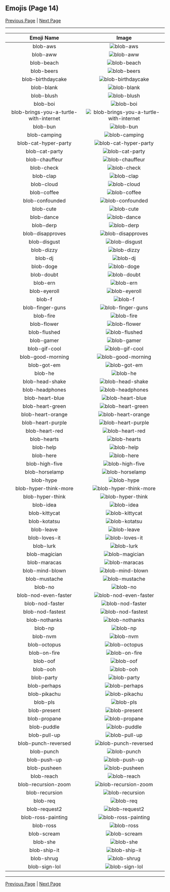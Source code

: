 
## Emojis (Page 14)

[Previous Page](/docs/hc/page-b-0013.md)
  | [Next Page](/docs/hc/page-b-0015.md)

<hr />

|Emoji Name|Image|
| :-: | :-: |
|blob-aws| ![blob-aws](/emojis/hc/blob-aws.png)|
|blob-aww| ![blob-aww](/emojis/hc/blob-aww.gif)|
|blob-beach| ![blob-beach](/emojis/hc/blob-beach.png)|
|blob-beers| ![blob-beers](/emojis/hc/blob-beers.gif)|
|blob-birthdaycake| ![blob-birthdaycake](/emojis/hc/blob-birthdaycake.gif)|
|blob-blank| ![blob-blank](/emojis/hc/blob-blank.png)|
|blob-blush| ![blob-blush](/emojis/hc/blob-blush.png)|
|blob-boi| ![blob-boi](/emojis/hc/blob-boi.png)|
|blob-brings-you-a-turtle-with-internet| ![blob-brings-you-a-turtle-with-internet](/emojis/hc/blob-brings-you-a-turtle-with-internet.png)|
|blob-bun| ![blob-bun](/emojis/hc/blob-bun.png)|
|blob-camping| ![blob-camping](/emojis/hc/blob-camping.png)|
|blob-cat-hyper-party| ![blob-cat-hyper-party](/emojis/hc/blob-cat-hyper-party.gif)|
|blob-cat-party| ![blob-cat-party](/emojis/hc/blob-cat-party.gif)|
|blob-chauffeur| ![blob-chauffeur](/emojis/hc/blob-chauffeur.png)|
|blob-check| ![blob-check](/emojis/hc/blob-check.png)|
|blob-clap| ![blob-clap](/emojis/hc/blob-clap.gif)|
|blob-cloud| ![blob-cloud](/emojis/hc/blob-cloud.png)|
|blob-coffee| ![blob-coffee](/emojis/hc/blob-coffee.png)|
|blob-confounded| ![blob-confounded](/emojis/hc/blob-confounded.png)|
|blob-cute| ![blob-cute](/emojis/hc/blob-cute.png)|
|blob-dance| ![blob-dance](/emojis/hc/blob-dance.gif)|
|blob-derp| ![blob-derp](/emojis/hc/blob-derp.png)|
|blob-disapproves| ![blob-disapproves](/emojis/hc/blob-disapproves.png)|
|blob-disgust| ![blob-disgust](/emojis/hc/blob-disgust.png)|
|blob-dizzy| ![blob-dizzy](/emojis/hc/blob-dizzy.png)|
|blob-dj| ![blob-dj](/emojis/hc/blob-dj.gif)|
|blob-doge| ![blob-doge](/emojis/hc/blob-doge.png)|
|blob-doubt| ![blob-doubt](/emojis/hc/blob-doubt.png)|
|blob-ern| ![blob-ern](/emojis/hc/blob-ern.png)|
|blob-eyeroll| ![blob-eyeroll](/emojis/hc/blob-eyeroll.gif)|
|blob-f| ![blob-f](/emojis/hc/blob-f.png)|
|blob-finger-guns| ![blob-finger-guns](/emojis/hc/blob-finger-guns.png)|
|blob-fire| ![blob-fire](/emojis/hc/blob-fire.gif)|
|blob-flower| ![blob-flower](/emojis/hc/blob-flower.gif)|
|blob-flushed| ![blob-flushed](/emojis/hc/blob-flushed.gif)|
|blob-gamer| ![blob-gamer](/emojis/hc/blob-gamer.png)|
|blob-gif-cool| ![blob-gif-cool](/emojis/hc/blob-gif-cool.gif)|
|blob-good-morning| ![blob-good-morning](/emojis/hc/blob-good-morning.png)|
|blob-got-em| ![blob-got-em](/emojis/hc/blob-got-em.png)|
|blob-he| ![blob-he](/emojis/hc/blob-he.png)|
|blob-head-shake| ![blob-head-shake](/emojis/hc/blob-head-shake.gif)|
|blob-headphones| ![blob-headphones](/emojis/hc/blob-headphones.png)|
|blob-heart-blue| ![blob-heart-blue](/emojis/hc/blob-heart-blue.png)|
|blob-heart-green| ![blob-heart-green](/emojis/hc/blob-heart-green.png)|
|blob-heart-orange| ![blob-heart-orange](/emojis/hc/blob-heart-orange.png)|
|blob-heart-purple| ![blob-heart-purple](/emojis/hc/blob-heart-purple.png)|
|blob-heart-red| ![blob-heart-red](/emojis/hc/blob-heart-red.png)|
|blob-hearts| ![blob-hearts](/emojis/hc/blob-hearts.gif)|
|blob-help| ![blob-help](/emojis/hc/blob-help.png)|
|blob-here| ![blob-here](/emojis/hc/blob-here.png)|
|blob-high-five| ![blob-high-five](/emojis/hc/blob-high-five.png)|
|blob-horselamp| ![blob-horselamp](/emojis/hc/blob-horselamp.png)|
|blob-hype| ![blob-hype](/emojis/hc/blob-hype.gif)|
|blob-hyper-think-more| ![blob-hyper-think-more](/emojis/hc/blob-hyper-think-more.png)|
|blob-hyper-think| ![blob-hyper-think](/emojis/hc/blob-hyper-think.png)|
|blob-idea| ![blob-idea](/emojis/hc/blob-idea.png)|
|blob-kittycat| ![blob-kittycat](/emojis/hc/blob-kittycat.gif)|
|blob-kotatsu| ![blob-kotatsu](/emojis/hc/blob-kotatsu.png)|
|blob-leave| ![blob-leave](/emojis/hc/blob-leave.gif)|
|blob-loves-it| ![blob-loves-it](/emojis/hc/blob-loves-it.png)|
|blob-lurk| ![blob-lurk](/emojis/hc/blob-lurk.gif)|
|blob-magician| ![blob-magician](/emojis/hc/blob-magician.png)|
|blob-maracas| ![blob-maracas](/emojis/hc/blob-maracas.gif)|
|blob-mind-blown| ![blob-mind-blown](/emojis/hc/blob-mind-blown.png)|
|blob-mustache| ![blob-mustache](/emojis/hc/blob-mustache.png)|
|blob-no| ![blob-no](/emojis/hc/blob-no.png)|
|blob-nod-even-faster| ![blob-nod-even-faster](/emojis/hc/blob-nod-even-faster.gif)|
|blob-nod-faster| ![blob-nod-faster](/emojis/hc/blob-nod-faster.gif)|
|blob-nod-fastest| ![blob-nod-fastest](/emojis/hc/blob-nod-fastest.gif)|
|blob-nothanks| ![blob-nothanks](/emojis/hc/blob-nothanks.png)|
|blob-np| ![blob-np](/emojis/hc/blob-np.png)|
|blob-nvm| ![blob-nvm](/emojis/hc/blob-nvm.png)|
|blob-octopus| ![blob-octopus](/emojis/hc/blob-octopus.gif)|
|blob-on-fire| ![blob-on-fire](/emojis/hc/blob-on-fire.png)|
|blob-oof| ![blob-oof](/emojis/hc/blob-oof.png)|
|blob-ooh| ![blob-ooh](/emojis/hc/blob-ooh.png)|
|blob-party| ![blob-party](/emojis/hc/blob-party.gif)|
|blob-perhaps| ![blob-perhaps](/emojis/hc/blob-perhaps.png)|
|blob-pikachu| ![blob-pikachu](/emojis/hc/blob-pikachu.png)|
|blob-pls| ![blob-pls](/emojis/hc/blob-pls.png)|
|blob-present| ![blob-present](/emojis/hc/blob-present.png)|
|blob-propane| ![blob-propane](/emojis/hc/blob-propane.png)|
|blob-puddle| ![blob-puddle](/emojis/hc/blob-puddle.png)|
|blob-pull-up| ![blob-pull-up](/emojis/hc/blob-pull-up.gif)|
|blob-punch-reversed| ![blob-punch-reversed](/emojis/hc/blob-punch-reversed.png)|
|blob-punch| ![blob-punch](/emojis/hc/blob-punch.png)|
|blob-push-up| ![blob-push-up](/emojis/hc/blob-push-up.gif)|
|blob-pusheen| ![blob-pusheen](/emojis/hc/blob-pusheen.png)|
|blob-reach| ![blob-reach](/emojis/hc/blob-reach.png)|
|blob-recursion-zoom| ![blob-recursion-zoom](/emojis/hc/blob-recursion-zoom.gif)|
|blob-recursion| ![blob-recursion](/emojis/hc/blob-recursion.png)|
|blob-req| ![blob-req](/emojis/hc/blob-req.png)|
|blob-request2| ![blob-request2](/emojis/hc/blob-request2.png)|
|blob-ross-painting| ![blob-ross-painting](/emojis/hc/blob-ross-painting.png)|
|blob-ross| ![blob-ross](/emojis/hc/blob-ross.png)|
|blob-scream| ![blob-scream](/emojis/hc/blob-scream.gif)|
|blob-she| ![blob-she](/emojis/hc/blob-she.png)|
|blob-ship-it| ![blob-ship-it](/emojis/hc/blob-ship-it.png)|
|blob-shrug| ![blob-shrug](/emojis/hc/blob-shrug.png)|
|blob-sign-lol| ![blob-sign-lol](/emojis/hc/blob-sign-lol.png)|

<hr/>

[Previous Page](/docs/hc/page-b-0013.md)
  | [Next Page](/docs/hc/page-b-0015.md)